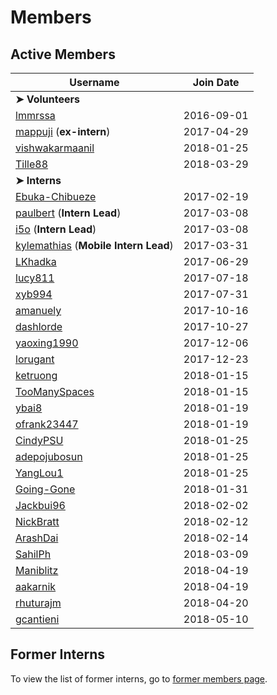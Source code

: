 # Members

## Active Members

|**Username**|**Join Date**|
|------------|-------------|
|**➤ Volunteers**||
|[lmmrssa](https://lmmrssa.github.io)| 2016-09-01 |
|[mappuji](profiles/mappuji.md) (**ex-intern**)| 2017-04-29 |
|[vishwakarmaanil](profiles/vishwakarmaanil.md)|2018-01-25|
|[Tille88](profiles/tille88.md)|2018-03-29|
|**➤ Interns**||
|[Ebuka-Chibueze](profiles/Ebuka-Chibueze.md)| 2017-02-19 |
|[paulbert](profiles/paulbert.md) (**Intern Lead**)| 2017-03-08 |
|[i5o](profiles/i5o.md) (**Intern Lead**)| 2017-03-08 |
|[kylemathias](profiles/kylemathias.md) (**Mobile Intern Lead**)| 2017-03-31 |
|[LKhadka](profiles/LKhadka.md)| 2017-06-29 |
|[lucy811](profiles/lucy811.md)| 2017-07-18 |
|[xyb994](profiles/xyb994.md)| 2017-07-31 |
|[amanuely](profiles/amanuely.md)| 2017-10-16 |
|[dashlorde](profiles/Dashlorde.md)| 2017-10-27 |
|[yaoxing1990](profiles/yaoxing1990.md)| 2017-12-06 |
|[lorugant](profiles/lorugant.md)|2017-12-23|
|[ketruong](profiles/ketruong.md)|2018-01-15|
|[TooManySpaces](profiles/TooManySpaces.md)|2018-01-15|
|[ybai8](profiles/ybai8.md)|2018-01-19|
|[ofrank23447](profiles/ofrank23447.md)|2018-01-19|
|[CindyPSU](profiles/cindypsu.md)|2018-01-25|
|[adepojubosun](profiles/adepojubosun.md)|2018-01-25|
|[YangLou1](profiles/YangLou1.md)|2018-01-25|
|[Going-Gone](profiles/Going-Gone.md)|2018-01-31|
|[Jackbui96](profiles/Jackbui96.md)|2018-02-02|
|[NickBratt](profiles/NickBratt.md)|2018-02-12|
|[ArashDai](profiles/ArashDai.md)|2018-02-14|
|[SahilPh](profiles/sahilph.md)|2018-03-09|
|[Maniblitz](profiles/Maniblitz.md)|2018-04-19|
|[aakarnik](profiles/aakarnik.md)|2018-04-19|
|[rhuturajm](profiles/rhuturajm.md)|2018-04-20|
|[gcantieni](profiles/gcantieni.md)|2018-05-10|

## Former Interns

To view the list of former interns, go to [former members page](vi-former-members.md).
